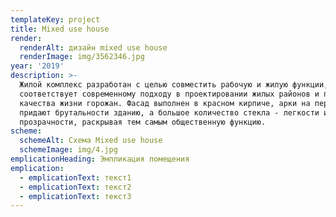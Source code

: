 ```yaml
---
templateKey: project
title: Mixed use house
render:
  renderAlt: дизайн mixed use house
  renderImage: img/3562346.jpg
year: '2019'
description: >-
  Жилой комплекс разработан с целью совместить рабочую и жилую функции, что
  соответствует современному подходу в проектировании жилых районов и повышению
  качества жизни горожан. Фасад выполнен в красном кирпиче, арки на первом этаже
  придают брутальности зданию, а большое количество стекла - легкости и
  прозрачности, раскрывая тем самым общественную функцию.
scheme:
  schemeAlt: Схема Mixed use house
  schemeImage: img/4.jpg
emplicationHeading: Эмпликация помещения
emplication:
  - emplicationText: текст1
  - emplicationText: текст2
  - emplicationText: текст3
---
```


